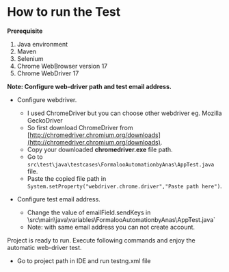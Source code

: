 # How to run the Test #

**Prerequisite**
1. Java environment 
2. Maven 
3. Selenium
4. Chrome WebBrowser version 17
5. Chrome WebDriver 17

**Note: Configure web-driver path and test email address.**
	

- Configure webdriver.
    - I used ChromeDriver but you can choose other webdriver eg. Mozilla GeckoDriver 
    - So first download ChromeDriver from [http://chromedriver.chromium.org/downloads](http://chromedriver.chromium.org/downloads).
    - Copy your downloaded **chromedriver.exe** file path.
    - Go to `src\test\java\testcases\FormalooAutomationbyAnas\AppTest.java` file.
    - Paste the copied file path in `System.setProperty("webdriver.chrome.driver","Paste path here")`.


- Configure test email address.
    - Change the value of emailField.sendKeys in \src\main\java\variables\FormalooAutomationbyAnas\AppTest.java` 
    - Note: with same email address you can not create account.

	
Project is ready to run. Execute following commands and enjoy the automatic web-driver test.
- Go to project path in IDE and run testng.xml file

